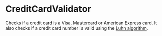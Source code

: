 # CreditCardValidator
 Checks if a credit card is a Visa, Mastercard or American Express card.
 It also checks if a credit card number is valid using the [Luhn algorithm](https://en.wikipedia.org/wiki/Luhn_algorithm "Wikipedia").
